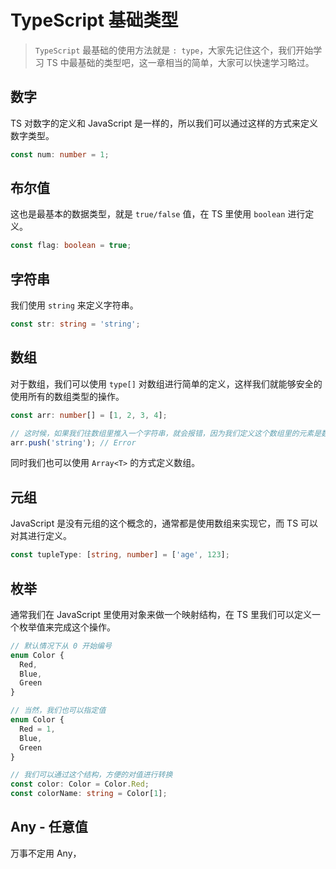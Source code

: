 # TypeScript 基础类型

> `TypeScript` 最基础的使用方法就是 `: type`，大家先记住这个，我们开始学习 TS 中最基础的类型吧，这一章相当的简单，大家可以快速学习略过。

## 数字

TS 对数字的定义和 JavaScript 是一样的，所以我们可以通过这样的方式来定义数字类型。

```ts
const num: number = 1;
```

## 布尔值

这也是最基本的数据类型，就是 `true/false` 值，在 TS 里使用 `boolean` 进行定义。

```ts
const flag: boolean = true;
```

## 字符串

我们使用 `string` 来定义字符串。

```ts
const str: string = 'string';
```

## 数组

对于数组，我们可以使用 `type[]` 对数组进行简单的定义，这样我们就能够安全的使用所有的数组类型的操作。

```ts
const arr: number[] = [1, 2, 3, 4];

// 这时候，如果我们往数组里推入一个字符串，就会报错，因为我们定义这个数组里的元素是数字
arr.push('string'); // Error
```

同时我们也可以使用 `Array<T>` 的方式定义数组。

## 元组

JavaScript 是没有元组的这个概念的，通常都是使用数组来实现它，而 TS 可以对其进行定义。

```ts
const tupleType: [string, number] = ['age', 123];
```

## 枚举

通常我们在 JavaScript 里使用对象来做一个映射结构，在 TS 里我们可以定义一个枚举值来完成这个操作。

```ts
// 默认情况下从 0 开始编号
enum Color {
  Red,
  Blue,
  Green
}

// 当然，我们也可以指定值
enum Color {
  Red = 1,
  Blue,
  Green
}

// 我们可以通过这个结构，方便的对值进行转换
const color: Color = Color.Red;
const colorName: string = Color[1];
```

## Any - 任意值

万事不定用 Any，
